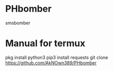 # PHbomber
 smsbomber
# Manual for termux
pkg install python3
pip3 install requests
git clone https://github.com/AkNOwn389/PHbomber
